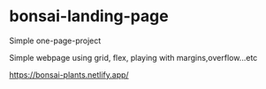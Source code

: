 # bonsai-landing-page
Simple one-page-project

Simple webpage using grid, flex, playing with margins,overflow...etc

https://bonsai-plants.netlify.app/
